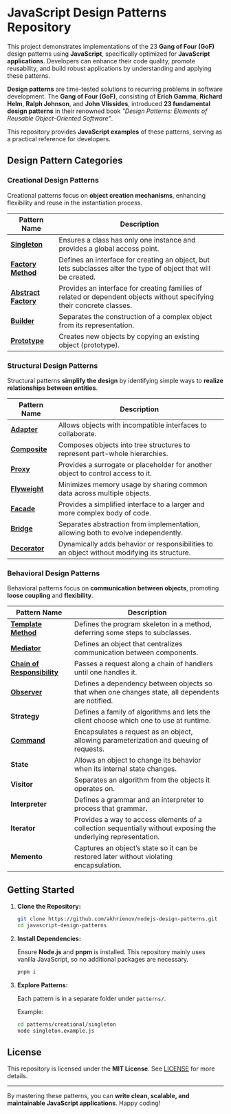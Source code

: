 # JavaScript Design Patterns Repository

This project demonstrates implementations of the 23 **Gang of Four (GoF)** design patterns using **JavaScript**, specifically optimized for **JavaScript applications**. Developers can enhance their code quality, promote reusability, and build robust applications by understanding and applying these patterns.

**Design patterns** are time-tested solutions to recurring problems in software development. The **Gang of Four (GoF)**, consisting of **Erich Gamma**, **Richard Helm**, **Ralph Johnson**, and **John Vlissides**, introduced **23 fundamental design patterns** in their renowned book *"Design Patterns: Elements of Reusable Object-Oriented Software"*.

This repository provides **JavaScript examples** of these patterns, serving as a practical reference for developers.

## Design Pattern Categories

### Creational Design Patterns

Creational patterns focus on **object creation mechanisms**, enhancing flexibility and reuse in the instantiation process.

| Pattern Name                                                                                    | Description                                                                                                      |
|-------------------------------------------------------------------------------------------------|------------------------------------------------------------------------------------------------------------------|
| **[Singleton](./patterns/creational/singleton/singleton.implementation.js)**                    | Ensures a class has only one instance and provides a global access point.                                         |
| **[Factory Method](./patterns/creational/factory-method/factory-method.implementation.js)**     | Defines an interface for creating an object, but lets subclasses alter the type of object that will be created.  |
| **[Abstract Factory](./patterns/creational/abstract-factory/abstract-factory.implementation.js)** | Provides an interface for creating families of related or dependent objects without specifying their concrete classes. |
| **[Builder](./patterns/creational/builder/builder.implementation.js)**                                                                                     | Separates the construction of a complex object from its representation.                                           |
| **[Prototype](./patterns/creational/prototype/prototype.implementation.js)**                                                                                   | Creates new objects by copying an existing object (prototype).                                                   |

### Structural Design Patterns

Structural patterns **simplify the design** by identifying simple ways to **realize relationships between entities**.

| Pattern Name                                                                 | Description                                                                                                           |
|------------------------------------------------------------------------------|-----------------------------------------------------------------------------------------------------------------------|
| **[Adapter](./patterns/structural/adapter/adapter.implementation.js)**       | Allows objects with incompatible interfaces to collaborate.                                                           |
| **[Composite](./patterns/structural/composite/composite.implementation.js)** | Composes objects into tree structures to represent part-whole hierarchies.                                             |
| **[Proxy](./patterns/structural/proxy/proxy.implementation.js)**             | Provides a surrogate or placeholder for another object to control access to it.                                       |
| **[Flyweight](./patterns/structural/flyweight/flyweight.implementation.js)** | Minimizes memory usage by sharing common data across multiple objects.                                                 |
| **[Facade](./patterns/structural/facade/facade.implementation.js)**          | Provides a simplified interface to a larger and more complex body of code.                                             |
| **[Bridge](./patterns/structural/bridge/bridge.implementation.js)**          | Separates abstraction from implementation, allowing both to evolve independently.                                      |
| **[Decorator](./patterns/structural/decorator/decorator.implementation.js)**    | Dynamically adds behavior or responsibilities to an object without modifying its structure.                           |

### Behavioral Design Patterns

Behavioral patterns focus on **communication between objects**, promoting **loose coupling** and **flexibility**.

| Pattern Name                                                                                                           | Description                                                                                                 |
|------------------------------------------------------------------------------------------------------------------------|-----------------------------------------------------------------------------------------------------------------|
| **[Template Method](./patterns/behavioral/template-method/template-method.implementation.js)**                         | Defines the program skeleton in a method, deferring some steps to subclasses.                                |
| **[Mediator](./patterns/behavioral/mediator/mediator.implementation.js)**                                              | Defines an object that centralizes communication between components.                                         |
| **[Chain of Responsibility](./patterns/behavioral/chain-of-responsibility/chain-of-responsibility.implementation.js)** | Passes a request along a chain of handlers until one handles it.                                             |
| **[Observer](./patterns/behavioral/observer/observer.implementation.js)**                                              | Defines a dependency between objects so that when one changes state, all dependents are notified.            |
| **Strategy**                                                                                                           | Defines a family of algorithms and lets the client choose which one to use at runtime.                      |
| **[Command](./patterns/behavioral/command/command.implementation.js)**                                                | Encapsulates a request as an object, allowing parameterization and queuing of requests.                     |
| **State**                                                                                                              | Allows an object to change its behavior when its internal state changes.                                     |
| **Visitor**                                                                                                            | Separates an algorithm from the objects it operates on.                                                     |
| **Interpreter**                                                                                                        | Defines a grammar and an interpreter to process that grammar.                                                |
| **Iterator**                                                                                                           | Provides a way to access elements of a collection sequentially without exposing the underlying representation.|
| **Memento**                                                                                                            | Captures an object’s state so it can be restored later without violating encapsulation.                    |

## Getting Started

1. **Clone the Repository:**

   ```bash
   git clone https://github.com/akhrienov/nodejs-design-patterns.git
   cd javascript-design-patterns
   ```

2. **Install Dependencies:**

   Ensure **Node.js** and **pnpm** is installed. This repository mainly uses vanilla JavaScript, so no additional packages are necessary.

   ```bash
   pnpm i
   ```

3. **Explore Patterns:**

   Each pattern is in a separate folder under `patterns/`.

   Example:

   ```bash
   cd patterns/creational/singleton
   node singleton.example.js
   ```

## License

This repository is licensed under the **MIT License**. See [LICENSE](LICENSE) for more details.

---

By mastering these patterns, you can **write clean, scalable, and maintainable JavaScript applications**. Happy coding!

